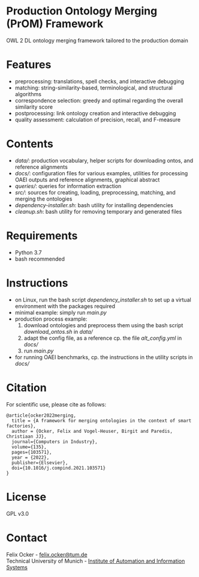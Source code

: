 # Production Ontology Merging (PrOM) Framework
OWL 2 DL ontology merging framework tailored to the production domain

# Features
* preprocessing: translations, spell checks, and interactive debugging
* matching: string-similarity-based, terminological, and structural algorithms
* correspondence selection: greedy and optimal regarding the overall similarity score
* postprocessing: link ontology creation and interactive debugging
* quality assessment: calculation of precision, recall, and F-measure

# Contents
* *data/*: production vocabulary, helper scripts for downloading ontos, and reference alignments
* *docs/*: configuration files for various examples, utilities for processing OAEI outputs and reference alignments, graphical abstract
* *queries/*: queries for information extraction
* *src/*: sources for creating, loading, preprocessing, matching, and merging the ontologies
* *dependency-installer.sh*: bash utility for installing dependencies
* *cleanup.sh*: bash utility for removing temporary and generated files

# Requirements
* Python 3.7
* bash recommended

# Instructions
* on Linux, run the bash script *dependency_installer.sh* to set up a virtual environment with the packages required
* minimal example: simply run *main.py*
* production process example:
  1. download ontologies and preprocess them using the bash script *download_ontos.sh* in *data/*
  2. adapt the config file, as a reference cp. the file *alt_config.yml* in *docs/*
  3. run *main.py*
* for running OAEI benchmarks, cp. the instructions in the utility scripts in *docs/*

# Citation
For scientific use, please cite as follows:
```
@article{ocker2022merging,
  title = {A framework for merging ontologies in the context of smart factories},
  author = {Ocker, Felix and Vogel-Heuser, Birgit and Paredis, Christiaan JJ},
  journal={Computers in Industry},
  volume={135},
  pages={103571},
  year = {2022},
  publisher={Elsevier},
  doi={10.1016/j.compind.2021.103571}
}
```

# License
GPL v3.0

# Contact
Felix Ocker - [felix.ocker@tum.de](mailto:felix.ocker@tum.de)\
Technical University of Munich - [Institute of Automation and Information Systems](https://www.mw.tum.de/en/ais/homepage/)
